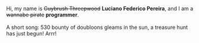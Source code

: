 Hi, my name is ~~Guybrush Threepwood~~ **Luciano Federico Pereira**, and I am a ~~wannabe pirate~~ **programmer**.<br><br>A short song: 530 bounty of doubloons gleams in the sun, a treasure hunt has just begun! Arrr!
